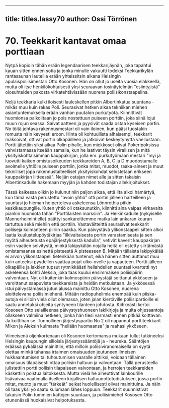 
---

title: titles.lassy70
author: Ossi Törrönen
---


    
# 70. Teekkarit kantavat omaa porttiaan

Nytpä kopioin tähän erään legendaarisen teekkarijäynän, joka tapahtui kauan sitten ennen sotia ja jonka 
minulle vakuutti todeksi Teekkarikylän rantasaunan lauteilla erään yhteissitsin aikana Helsingin 
apulaispoliisimestari Otto Kosonen. Hän on ollut jo useita vuosia eläkkeellä, mutta oli itse 
henkilökohtaisesti yksi seuraavan tosinäytelmän "esiintyjistä" olosuhteiden pakosta virkatehtävissään 
nuorena poliisikonstaapelina.

Neljä teekkaria kulki iloisesti lauleskellen pitkin Albertinkatua suuntana - mikäs muu kuin
rakas Poli. Seurasivat hetken aikaa tekniikan miehen asiantuntemuksella erään vanhan
puutalon purkutyötä. Kiinnittivät huomionsa paikoiltaan jo pois nostettuun puiseen porttiin,
joka siinä lojui muun rojun seassa. Saivat aatteen ja pyysivät saada ostaa kyseisen portin. No
töitä johtava rakennusmestari oli vain iloinen, kun pääsi tuostakin romusta näin kevyesti
eroon. Hinta oli kohtuullista alhaisempi, teekkarit maksoivat, ottivat portin olkapäilleen ja
jatkoivat keskeytynyttä vaellustaan. Portti jätettiin siksi aikaa Polin pihalle, kun miekkoset
olivat Pokeripoksissa vahvistamassa itseään samalla, kun he laativat täysin virallisen ja mitä
yksityiskohtaisimman kauppakirjan, jolla em. purkutyömaan mestari "myi ja luovutti kaiken
omistusoikeuden teekkareiden A, B, C ja D muodostamalle avoimelle yhtiölle puiseen
porttiin, jonka mitat, muodot, raaka-aineet ja muut teknilliset jopa rakennustaiteelliset
yksityiskohdat selostetaan erikseen kauppakirjan liitteessä". Neljän ostajan nimet alle ja sitten
takaisin Albertinkadulle hakemaan myyjän ja kahden todistajan allekirjoitukset.

Tässä kaikessa olikin jo kulunut niin paljon aikaa, että ilta alkoi hämärtyä, kun tämä vasta perustettu 
"avoin yhtiö" otti portin jälleen harteilleen ja suuntasi jo hieman hoiperteleva askeleensa Lönnrothia 
pitkin keskikaupungille. Kuten yhtiö oli otaksunutkin, kiinnitti aina valpas virkavalta piankin huomiota 
tähän "Porttilaisten marssiin". Ja Heikinkadulle (nykyiselle Mannerheimintielle) päättyi 
sankareittemme matka lain ankaran kouran tartuttua sekä miehiin että porttiin. Vastaväitteittä 
seurasivat teekkarit poliiseja kolmanteen piiriin saakka. Kun päivystävä ylikonstaapeli sitten alkoi 
laatia kuulustelupöytäkirjaa "ilkivaltaisesta portin varastamisesta ja sen myötä aiheutetusta 
epäjärjestyksestä kadulla", vetivät kaverit kauppakirjan esiin vaatien selvitystä, minkä lakipykälän 
nojalla heitä oli estetty siirtämästä omistamaansa esinettä pisteestä A pisteeseen B. Mitään tällaista 
lakipykälää ei arvon ylikonstaapeli tietenkään tuntenut, eikä hänen sitten auttanut muu kuin anteeksi 
pyydellen saattaa pojat ulko-ovelle ja vapauteen. Portti jälleen olkapäille ja lakkien tupsut rytmikkäästi 
heilahdellen suuntasi kvartetti nyt askeleensa kohti Aleksia, joka taas kuului ensimmäisen poliisipiirin 
valvontaan. Nyt oli kuitenkin kolmospiirin päivystäjä soittanut ykköseen ja varoittanut saapuvista 
teekkareista ja heidän metkuistaan. Ja ykkösessä istui päivystämässä jutun alussa mainittu Otto 
Kosonen, nuorena aloittelevana poliisimiehenä. Mitään radiopuhelimia enempää kuin piiska-autoja ei 
silloin vielä ollut olemassa, joten jalan kiertäville poliisipartioille ei saatu annetuksi ohjeita syntyneen 
tilanteen johdosta. Kiihkeästi kertoi Kososen Otto selailleensa päivystyshuoneen lakikirjoja ja muita 
ohjesaantoja ollakseen valmiina hetkeen, jonka hän tiesi varmasti ennen pitkää koittavan. Ja koittihan 
se. Tunnollinen järjestyspartio No 2 oli napannut porttiteekkarit Mikon ja Aleksin kulmasta "hellään 
huomaansa" ja raahasi ykköseen.

Viimeisenä oljenkortenaan oli Kosonen kertomansa mukaan tullut tutkineeksi Helsingin kaupungin 
silloisia järjestyssääntöjä ja - heureka. Sääntöjen eräässä pykälässä mainittiin, että milloin 
poliisiviranomaisella on syytä olettaa minkä tahansa irtaimen omaisuuden joutuneen ilmeisen 
hukkaantumisen tai tuhoutumisen vaaralle alttiiksi, voidaan tällainen omaisuus tilapäisesti ottaa poliisin 
haltuun ja valvontaan. Tällä perusteella julistettiin portti poliisin tilapaiseen valvontaan, ja herrojen 
teekkareiden käskettiin poistua laitoksesta. Mutta vielä he aiheuttivat lainkourille lisävaivaa vaatimalla 
itselleen kirjallisen haltuunottotodistuksen, jossa portin mitat, muoto ja muut "tärkeät" seikat 
huolellisesti olivat mainittuina. Ja näin oli taas yksi yö saatu kulumaan lähes loppuun. Teekkarit 
suunnistivat takaisin Polin tummien kattojen suuntaan, ja poliisimiehet Kososen Otto etunenässä 
huokaisivat helpotuksesta.

